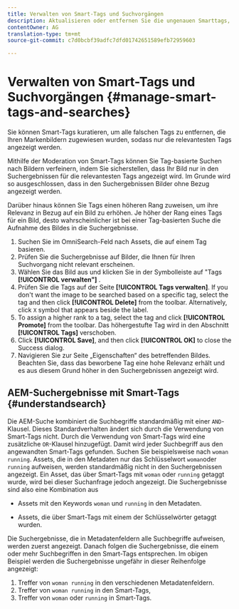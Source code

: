 ```yaml
---
title: Verwalten von Smart-Tags und Suchvorgängen
description: Aktualisieren oder entfernen Sie die ungenauen Smarttags, um die Relevanz von Tags zu verbessern
contentOwner: AG
translation-type: tm+mt
source-git-commit: c7d0bcbf39adfc7dfd01742651589efb72959603

---
```



# Verwalten von Smart-Tags und Suchvorgängen {#manage-smart-tags-and-searches}

<!--
TBD: This article should be merged into a new, uber article for Smart Tags. Delete this article then. Cloud service article is merged.
-->

Sie können Smart-Tags kuratieren, um alle falschen Tags zu entfernen, die Ihren Markenbildern zugewiesen wurden, sodass nur die relevantesten Tags angezeigt werden.

Mithilfe der Moderation von Smart-Tags können Sie Tag-basierte Suchen nach Bildern verfeinern, indem Sie sicherstellen, dass Ihr Bild nur in den Suchergebnissen für die relevantesten Tags angezeigt wird. Im Grunde wird so ausgeschlossen, dass in den Suchergebnissen Bilder ohne Bezug angezeigt werden.

Darüber hinaus können Sie Tags einen höheren Rang zuweisen, um ihre Relevanz in Bezug auf ein Bild zu erhöhen. Je höher der Rang eines Tags für ein Bild, desto wahrscheinlicher ist bei einer Tag-basierten Suche die Aufnahme des Bildes in die Suchergebnisse.

1. Suchen Sie im OmniSearch-Feld nach Assets, die auf einem Tag basieren.
1. Prüfen Sie die Suchergebnisse auf Bilder, die Ihnen für Ihren Suchvorgang nicht relevant erscheinen.
1. Wählen Sie das Bild aus und klicken Sie in der Symbolleiste auf &quot;Tags **[!UICONTROL verwalten&quot;]** .
1. Prüfen Sie die Tags auf der Seite **[!UICONTROL Tags verwalten]**. If you don&#39;t want the image to be searched based on a specific tag, select the tag and then click **[!UICONTROL Delete]** from the toolbar. Alternatively, click `X` symbol that appears beside the label.
1. To assign a higher rank to a tag, select the tag and click **[!UICONTROL Promote]** from the toolbar. Das höhergestufte Tag wird in den Abschnitt **[!UICONTROL Tags]** verschoben.
1. Click **[!UICONTROL Save]**, and then click **[!UICONTROL OK]** to close the Success dialog.
1. Navigieren Sie zur Seite „Eigenschaften“ des betreffenden Bildes. Beachten Sie, dass das beworbene Tag eine hohe Relevanz erhält und es aus diesem Grund höher in den Suchergebnissen angezeigt wird.

## AEM-Suchergebnisse mit Smart-Tags   {#understandsearch}

Die AEM-Suche kombiniert die Suchbegriffe standardmäßig mit einer `AND`-Klausel. Dieses Standardverhalten ändert sich durch die Verwendung von Smart-Tags nicht. Durch die Verwendung von Smart-Tags wird eine zusätzliche `OR`-Klausel hinzugefügt. Damit wird jeder Suchbegriff aus den angewandten Smart-Tags gefunden. Suchen Sie beispielsweise nach `woman running`. Assets, die in den Metadaten nur das Schlüsselwort `woman`oder `running` aufweisen, werden standardmäßig nicht in den Suchergebnissen angezeigt. Ein Asset, das über Smart-Tags mit `woman` oder `running` getaggt wurde, wird bei dieser Suchanfrage jedoch angezeigt. Die Suchergebnisse sind also eine Kombination aus

* Assets mit den Keywords `woman` und `running` in den Metadaten.

* Assets, die über Smart-Tags mit einem der Schlüsselwörter getaggt wurden.

Die Suchergebnisse, die in Metadatenfeldern alle Suchbegriffe aufweisen, werden zuerst angezeigt. Danach folgen die Suchergebnisse, die einem oder mehr Suchbegriffen in den Smart-Tags entsprechen. Im obigen Beispiel werden die Suchergebnisse ungefähr in dieser Reihenfolge angezeigt:

1. Treffer von `woman running` in den verschiedenen Metadatenfeldern.
1. Treffer von `woman running` in den Smart-Tags,
1. Treffer von `woman` oder `running` in Smart-Tags.
